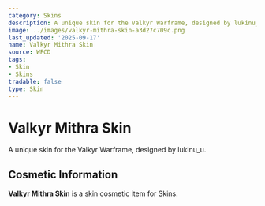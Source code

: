 ```yaml
---
category: Skins
description: A unique skin for the Valkyr Warframe, designed by lukinu_u.
image: ../images/valkyr-mithra-skin-a3d27c709c.png
last_updated: '2025-09-17'
name: Valkyr Mithra Skin
source: WFCD
tags:
- Skin
- Skins
tradable: false
type: Skin
---
```


# Valkyr Mithra Skin

A unique skin for the Valkyr Warframe, designed by lukinu_u.

## Cosmetic Information

**Valkyr Mithra Skin** is a skin cosmetic item for Skins.

